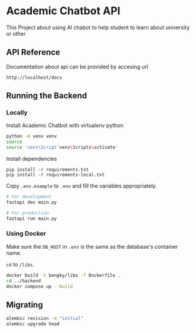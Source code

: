 # Academic Chatbot API

This Project about using AI chabot to help student to learn about university or other

## API Reference

Documentation about api can be provided by accesing url

```
http://localhost/docs
```

## Running the Backend

### Locally

Install Academic Chatbot with virtualenv python

```bash
python -m venv venv
source 
source 'venv\Script'venv\Scripts\activate'
```

Install dependencies

```
pip install -r requirements.txt
pip install -r requirements-local.txt
```

Copy `.env.example` to `.env` and fill the variables appropriately.

```bash
# For development
fastapi dev main.py

# For production
fastapi run main.py
```

### Using Docker

Make sure the `DB_HOST` in `.env` is the same as the database's container name.

`cd` to `/libs`.

```bash
docker build -t bengky/libs -f Dockerfile .
cd ../backend
docker compose up --build
```

## Migrating

```bash
alembic revision -m "initial"
alembic upgrade head
```

